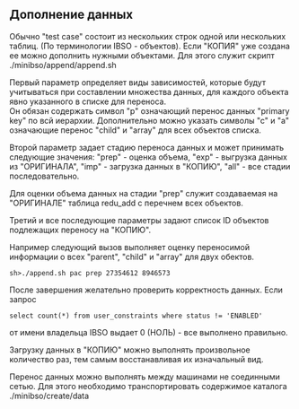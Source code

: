 ## Дополнение данных
Обычно "test case" состоит из нескольких строк одной или нескольких таблиц. (По терминологии IBSO - объектов). 
Если "КОПИЯ" уже создана ее можно дополнить нужными объектами. 
Для этого служит скрипт ./minibso/append/append.sh 

Первый параметр определяет виды зависимостей, которые будут учитываться при составлении множества данных, для каждого объекта 
явно указанного в списке для переноса.   
Он обязан содержать символ "p" означающий перенос данных "primary key"  по всй иерархии. Дополнительно можно указать символы "с" и "a" 
означающие перенос "child" и "array" для всех объектов списка. 

Второй параметр задает стадию переноса данных и может принимать следующие значения: "prep" - оценка объема, "exp" - выгрузка данных из "ОРИГИНАЛА",
"imp" - загрузка данных в "КОПИЮ", "all" - все стадии последовательно. 

Для оценки объема данных на стадии "prep" служит создаваемая на "ОРИГИНАЛЕ" таблица redu_add с перечнем всех объектов.

Третий и все последующие параметры задают список ID объектов подлежащих переносу на "КОПИЮ".

Например следующий вызов выполняет оценку переносимой информации о всех "parent", "child" и "array" для двух обектов. 

    sh>./append.sh pас prep 27354612 8946573 

После завершения желательно проверить корректность данных. Если запрос 

    select count(*) from user_constraints where status != 'ENABLED'

от имени владельца IBSO выдает 0 (НОЛЬ) - все выполнено правильно. 

Загрузку данных в "КОПИЮ" можно выполнять произвольное количество раз, тем самым восстанавливая их изначальный вид. 

Перенос данных можно выполнять между машинами не соединными сетью. Для этого необходимо транспортировать содержимое каталога ./minibso/create/data  
